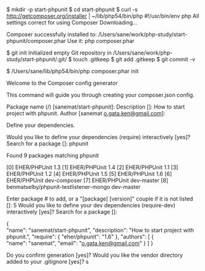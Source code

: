 $ mkdir -p start-phpunit
$ cd start-phpunit
$ curl -s http://getcomposer.org/installer | ~/lib/php54/bin/php
#!/usr/bin/env php
All settings correct for using Composer
Downloading...

Composer successfully installed to: /Users/sane/work/php-study/start-phpunit/composer.phar
Use it: php composer.phar

$ git init
Initialized empty Git repository in /Users/sane/work/php-study/start-phpunit/.git/
$ touch .gitkeep
$ git add .gitkeep
$ git commit -v

$ /Users/sane/lib/php54/bin/php composer.phar init

                                            
  Welcome to the Composer config generator  
                                            


This command will guide you through creating your composer.json config.

Package name (<vendor>/<name>) [sanemat/start-phpunit]:
Description []: How to start project with phpunit.
Author [sanemat <o.gata.ken@gmail.com>]:

Define your dependencies.

Would you like to define your dependencies (require) interactively [yes]?
Search for a package []: phpunit

Found 9 packages matching phpunit

   [0] EHER/PHPUnit 1.3
   [1] EHER/PHPUnit 1.4
   [2] EHER/PHPUnit 1.1
   [3] EHER/PHPUnit 1.2
   [4] EHER/PHPUnit 1.5
   [5] EHER/PHPUnit 1.6
   [6] EHER/PHPUnit dev-composer
   [7] EHER/PHPUnit dev-master
   [8] benmatselby/phpunit-testlistener-mongo dev-master

Enter package # to add, or a "[package] [version]" couple if it is not listed []: 5
Would you like to define your dev dependencies (require-dev) interactively [yes]?
Search for a package []:

{   
    "name": "sanemat/start-phpunit",
    "description": "How to start project with phpunit.",
    "require": {
        "eher/phpunit": "1.6"
    },
    "authors": [
        {   
            "name": "sanemat",
            "email": "o.gata.ken@gmail.com"
        }
    ]
}

Do you confirm generation [yes]?
Would you like the vendor directory added to your .gitignore [yes]?
s